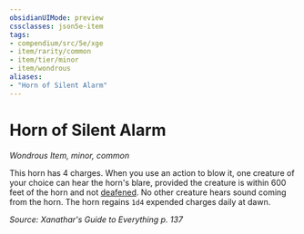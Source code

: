 ```yaml
---
obsidianUIMode: preview
cssclasses: json5e-item
tags:
- compendium/src/5e/xge
- item/rarity/common
- item/tier/minor
- item/wondrous
aliases: 
- "Horn of Silent Alarm"
---
```

# Horn of Silent Alarm
*Wondrous Item, minor, common*  


This horn has 4 charges. When you use an action to blow it, one creature of your choice can hear the horn's blare, provided the creature is within 600 feet of the horn and not [deafened](_conditions.md#deafened). No other creature hears sound coming from the horn. The horn regains `1d4` expended charges daily at dawn.

*Source: Xanathar's Guide to Everything p. 137*
